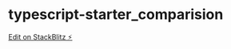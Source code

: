 # typescript-starter_comparision

[Edit on StackBlitz ⚡️](https://stackblitz.com/edit/typescript-djcopm)